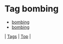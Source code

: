 <!--
title: Tag bombing
date: 2020-06-28T15:26:59.638Z
tags:
-->
# Tag bombing

 * [bombing](88562267214.md)
 * [bombing](91213513552.md)

| [Tags](tags.md) | [Top](index.md) |
